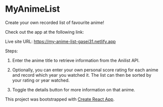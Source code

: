 # MyAnimeList

Create your own recorded list of favourite anime!

Check out the app at the following link:

Live site URL: https://my-anime-list-gasei31.netlify.app

Steps:

1. Enter the anime title to retrieve information from the Anilist API.

2. Optionally, you can enter your own personal score rating for each anime and record which year you watched it. The list can then be sorted by your rating or year watched.

3. Toggle the details button for more information on that anime.

This project was bootstrapped with [Create React App](https://github.com/facebook/create-react-app).
